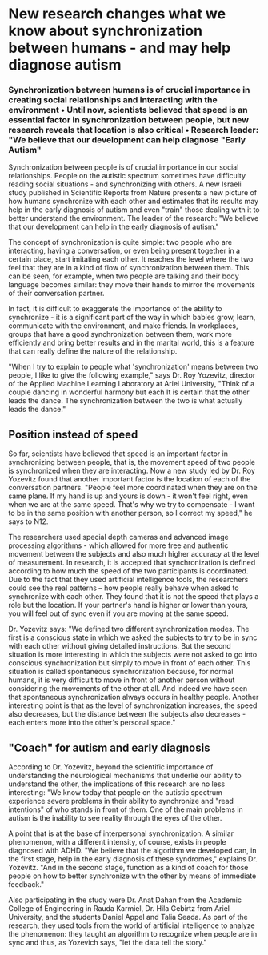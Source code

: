 # New research changes what we know about synchronization between humans - and may help diagnose autism

### Synchronization between humans is of crucial importance in creating social relationships and interacting with the environment • Until now, scientists believed that speed is an essential factor in synchronization between people, but new research reveals that location is also critical • Research leader: "We believe that our development can help diagnose "Early Autism"
Synchronization between people is of crucial importance in our social relationships. People on the autistic spectrum sometimes have difficulty reading social situations - and synchronizing with others. A new Israeli study published in Scientific Reports from Nature presents a new picture of how humans synchronize with each other and estimates that its results may help in the early diagnosis of autism and even "train" those dealing with it to better understand the environment. The leader of the research: "We believe that our development can help in the early diagnosis of autism."

The concept of synchronization is quite simple: two people who are interacting, having a conversation, or even being present together in a certain place, start imitating each other. It reaches the level where the two feel that they are in a kind of flow of synchronization between them. This can be seen, for example, when two people are talking and their body language becomes similar: they move their hands to mirror the movements of their conversation partner. 

In fact, it is difficult to exaggerate the importance of the ability to synchronize - it is a significant part of the way in which babies grow, learn, communicate with the environment, and make friends. In workplaces, groups that have a good synchronization between them, work more efficiently and bring better results and in the marital world, this is a feature that can really define the nature of the relationship.

"When I try to explain to people what 'synchronization' means between two people, I like to give the following example," says Dr. Roy Yozevitz, director of the Applied Machine Learning Laboratory at Ariel University, "Think of a couple dancing in wonderful harmony but each It is certain that the other leads the dance. The synchronization between the two is what actually leads the dance."

## Position instead of speed
So far, scientists have believed that speed is an important factor in synchronizing between people, that is, the movement speed of two people is synchronized when they are interacting. Now a new study led by Dr. Roy Yozevitz found that another important factor is the location of each of the conversation partners. "People feel more coordinated when they are on the same plane. If my hand is up and yours is down - it won't feel right, even when we are at the same speed. That's why we try to compensate - I want to be in the same position with another person, so I correct my speed," he says to N12.

The researchers used special depth cameras and advanced image processing algorithms - which allowed for more free and authentic movement between the subjects and also much higher accuracy at the level of measurement. In research, it is accepted that synchronization is defined according to how much the speed of the two participants is coordinated. Due to the fact that they used artificial intelligence tools, the researchers could see the real patterns – how people really behave when asked to synchronize with each other. They found that it is not the speed that plays a role but the location. If your partner's hand is higher or lower than yours, you will feel out of sync even if you are moving at the same speed.

Dr. Yozevitz says: "We defined two different synchronization modes. The first is a conscious state in which we asked the subjects to try to be in sync with each other without giving detailed instructions. But the second situation is more interesting in which the subjects were not asked to go into conscious synchronization but simply to move in front of each other. This situation is called spontaneous synchronization because, for normal humans, it is very difficult to move in front of another person without considering the movements of the other at all. And indeed we have seen that spontaneous synchronization always occurs in healthy people. Another interesting point is that as the level of synchronization increases, the speed also decreases, but the distance between the subjects also decreases - each enters more into the other's personal space."

## "Coach" for autism and early diagnosis
According to Dr. Yozevitz, beyond the scientific importance of understanding the neurological mechanisms that underlie our ability to understand the other, the implications of this research are no less interesting: "We know today that people on the autistic spectrum experience severe problems in their ability to synchronize and "read intentions" of who stands in front of them. One of the main problems in autism is the inability to see reality through the eyes of the other.

A point that is at the base of interpersonal synchronization. A similar phenomenon, with a different intensity, of course, exists in people diagnosed with ADHD. "We believe that the algorithm we developed can, in the first stage, help in the early diagnosis of these syndromes," explains Dr. Yozevitz. "And in the second stage, function as a kind of coach for those people on how to better synchronize with the other by means of immediate feedback."

Also participating in the study were Dr. Anat Dahan from the Academic College of Engineering in Rauda Karmiel, Dr. Hila Gebirtz from Ariel University, and the students Daniel Appel and Talia Seada. As part of the research, they used tools from the world of artificial intelligence to analyze the phenomenon: they taught an algorithm to recognize when people are in sync and thus, as Yozevich says, "let the data tell the story."

